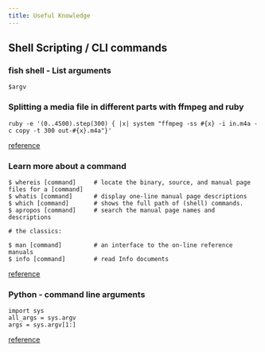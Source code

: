 ```yaml
---
title: Useful Knowledge
---
```


## Shell Scripting / CLI commands


### fish shell - List arguments

	$argv

### Splitting a media file in different parts with ffmpeg and ruby

	ruby -e '(0..4500).step(300) { |x| system "ffmpeg -ss #{x} -i in.m4a -c copy -t 300 out-#{x}.m4a"}'
	
[reference](http://superuser.com/questions/525210/splitting-an-audio-file-into-chunks-of-a-specified-length)
	
### Learn more about a command
	
	$ whereis [command]		# locate the binary, source, and manual page files for a [command]
	$ whatis [command]		# display one-line manual page descriptions
	$ which [command]		# shows the full path of (shell) commands.
	$ apropos [command]		# search the manual page names and descriptions
	
	# the classics:
	
	$ man [command]			# an interface to the on-line reference manuals
	$ info [command]		# read Info documents

[reference](https://chrisjean.com/4-great-tools-to-find-files-quickly-in-ubuntu/)

### Python - command line arguments

	import sys
	all_args = sys.argv
	args = sys.argv[1:]

[reference](http://www.tutorialspoint.com/python/python_command_line_arguments.htm)

